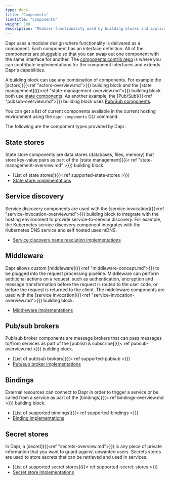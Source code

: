 ```yaml
---
type: docs
title: "Components"
linkTitle: "Components"
weight: 300
description: "Modular functionality used by building blocks and applications"
---
```


Dapr uses a modular design where functionality is delivered as a component. Each component has an interface definition.  All of the components are pluggable so that you can swap out one component with the same interface for another. The [components contrib repo](https://github.com/dapr/components-contrib) is where you can contribute implementations for the component interfaces and extends Dapr's capabilities.

 A building block can use any combination of components. For example the [actors]({{<ref "actors-overview.md">}}) building block and the [state management]({{<ref "state-management-overview.md">}}) building block both use [state components](https://github.com/dapr/components-contrib/tree/master/state).  As another example, the [Pub/Sub]({{<ref "pubsub-overview.md">}}) building block uses [Pub/Sub components](https://github.com/dapr/components-contrib/tree/master/pubsub).

 You can get a list of current components available in the current hosting environment using the `dapr components` CLI command.

 The following are the component types provided by Dapr:

## State stores

State store components are data stores (databases, files, memory) that store key-value pairs as part of the [state management]({{< ref "state-management-overview.md" >}}) building block.

- [List of state stores]({{< ref supported-state-stores >}})
- [State store implementations](https://github.com/dapr/components-contrib/tree/master/state)

## Service discovery

Service discovery components are used with the [service invocation]({{<ref "service-invocation-overview.md">}}) building block to integrate with the hosting environment to provide service-to-service discovery. For example, the Kubernetes service discovery component integrates with the Kubernetes DNS service and self hosted uses mDNS.

- [Service discovery name resolution implementations](https://github.com/dapr/components-contrib/tree/master/nameresolution)

## Middleware

Dapr allows custom [middleware]({{<ref "middleware-concept.md">}})  to be plugged into the request processing pipeline. Middleware can perform additional actions on a request, such as authentication, encryption and message transformation before the request is routed to the user code, or before the request is returned to the client. The middleware components are used with the [service invocation]({{<ref "service-invocation-overview.md">}}) building block.

- [Middleware implementations](https://github.com/dapr/components-contrib/tree/master/middleware)

## Pub/sub brokers

Pub/sub broker components are message brokers that can pass messages to/from services as part of the [publish & subscribe]({{< ref pubsub-overview.md >}}) building block.

- [List of pub/sub brokers]({{< ref supported-pubsub >}})
- [Pub/sub broker implementations](https://github.com/dapr/components-contrib/tree/master/pubsub)

## Bindings

External resources can connect to Dapr in order to trigger a service or be called from a service as part of the [bindings]({{< ref bindings-overview.md >}}) building block.

- [List of supported bindings]({{< ref supported-bindings >}})
- [Binding implementations](https://github.com/dapr/components-contrib/tree/master/bindings)

## Secret stores

In Dapr, a [secret]({{<ref "secrets-overview.md">}}) is any piece of private information that you want to guard against unwanted users. Secrets stores are used to store secrets that can be retrieved and used in services.

- [List of supported secret stores]({{< ref supported-secret-stores >}})
- [Secret store implementations](https://github.com/dapr/components-contrib/tree/master/secretstores)
